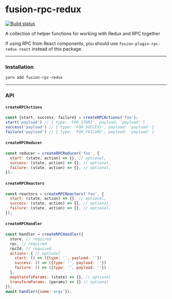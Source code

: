 # fusion-rpc-redux

[![Build status](https://badge.buildkite.com/0a5101ffd6b6091e4d0066aa93b65b79a2e5f9141cb2b4316f.svg?branch=master)](https://buildkite.com/uberopensource/fusion-rpc-redux)

A collection of helper functions for working with Redux and RPC together

If using RPC from React components, you should use `fusion-plugin-rpc-redux-react` instead of this package.

---

### Installation

```sh
yarn add fusion-rpc-redux
```

---

### API

#### `createRPCActions`

```js
const {start, success, failure} = createRPCActions('foo');
start('payload') // { type: 'FOO_START', payload: 'payload' }
success('payload') // { type: 'FOO_SUCCESS', payload: 'payload' }
failure('payload') // { type: 'FOO_FAILURE', payload: 'payload' }
```

#### `createRPCReducer`

```js
const reducer = createRPCReducer('foo', {
  start: (state, action) => {}, // optional,
  success: (state, action) => {}, // optional,
  failure: (state, action) => {}, // optional,
});
```

#### `createRPCReactors`

```js
const reactors = createRPCReactors('foo', {
  start: (state, action) => {}, // optional,
  success: (state, action) => {}, // optional,
  failure: (state, action) => {}, // optional,
});
```

#### `createRPCHandler`

```js
const handler = createRPCHandler({
  store, // required
  rpc, // required
  rpcId, // required
  actions: { // optional
    start: () => ({type: '', payload: ''})
    success: () => ({type: '', payload: ''})
    failure: () => ({type: '', payload: ''})
  },
  mapStateToParams: (state) => {}, // optional
  transformParams: (params) => {} // optional
});
await handler({some:'args'});
```
